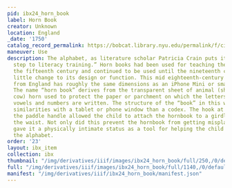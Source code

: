 ```yaml
---
pid: ibx24_horn_book
label: Horn Book
creator: Unknown
location: England
_date: '1750'
catalog_record_permalink: https://bobcat.library.nyu.edu/permalink/f/ci13eu/nyu_aleph004208062
maneuver: Use
description: The alphabet, as literature scholar Patricia Crain puts it, is “the first
  step to literacy training.” Horn books had been used for teaching the alphabet since
  the fifteenth century and continued to be used until the nineteenth century, with
  little change to its design or function. This mid eighteenth-century example example
  from England has roughly the same dimensions as an iPhone Mini or small smartphone.
  The name “horn book” derives from the transparent sheet of animal (sheep, ox or
  cow) horn used to protect the paper or parchment on which the letters of the alphabet,
  vowels and numbers are written. The structure of the “book” in this way bears more
  similarities with a tablet or phone window than a codex. The hook at the end of
  the paddle handle allowed the child to attach the hornbook to a girdle worn around
  the waist. Not only did this prevent the hornbook from getting misplaced, but also
  gave it a physically intimate status as a tool for helping the child to memorize
  the alphabet.
order: '23'
layout: ibx_item
collection: ibx
thumbnail: "/img/derivatives/iiif/images/ibx24_horn_book/full/250,/0/default.jpg"
full: "/img/derivatives/iiif/images/ibx24_horn_book/full/1140,/0/default.jpg"
manifest: "/img/derivatives/iiif/ibx24_horn_book/manifest.json"
---
```

